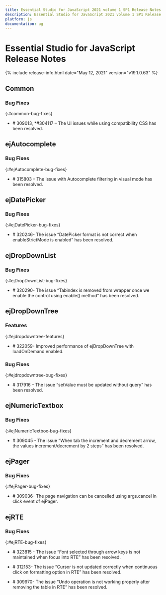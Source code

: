 ```yaml
---
title: Essential Studio for JavaScript 2021 volume 1 SP1 Release Notes  
description: Essential Studio for JavaScript 2021 volume 1 SP1 Release Notes  
platform: js
documentation: ug
---
```


# Essential Studio for JavaScript  Release Notes  

{% include release-info.html date="May 12, 2021"  version="v19.1.0.63" %} 





## Common

### Bug Fixes
{:#common-bug-fixes}

* \# 309013, *\#304117 – The UI issues while using compatibility CSS has been resolved. 
## ejAutocomplete

### Bug Fixes	
{:#ejAutocomplete-bug-fixes}

* \# 315803 – The issue with Autocomplete filtering in visual mode has been resolved.
## ejDatePicker

### Bug Fixes
{:#ejDatePicker-bug-fixes}

* \# 320246- The issue “DatePicker format is not correct when enableStrictMode is enabled” has been resolved.

## ejDropDownList

### Bug Fixes	
{:#ejDropDownList-bug-fixes}
 
* \# 320290- The issue “Tabindex is removed from wrapper once we enable the control using enable() method” has been resolved.
## ejDropDownTree

### Features
{:#ejdropdowntree-features}

* \# 322059- Improved performance of ejDropDownTree with loadOnDemand enabled.

### Bug Fixes
{:#ejdropdowntree-bug-fixes}

* \# 317916 – The issue “setValue must be updated without query” has been resolved.
## ejNumericTextbox

### Bug Fixes
{:#ejNumericTextbox-bug-fixes}

* \# 309045 - The issue “When tab the increment and decrement arrow, the values increment/decrement by 2 steps” has been resolved.

## ejPager

### Bug Fixes
{:#ejPager-bug-fixes}

* \# 309036- The page navigation can be cancelled using args.cancel in click event of ejPager.
## ejRTE

### Bug Fixes
{:#ejRTE-bug-fixes}

* \# 323815 - The issue “Font selected through arrow keys is not maintained when focus into RTE” has been resolved.

* \# 312153- The issue “Cursor is not updated correctly when continuous click on formatting option in RTE” has been resolved.

* \# 309970- The issue “Undo operation is not working properly after removing the table in RTE” has been resolved.

